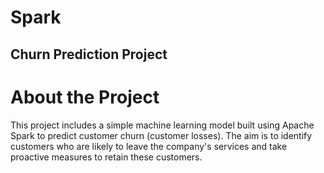 # Spark
## Churn Prediction Project

# About the Project
This project includes a simple machine learning model built using Apache Spark to predict customer churn (customer losses). 
The aim is to identify customers who are likely to leave the company's services and take proactive measures to retain these customers.
